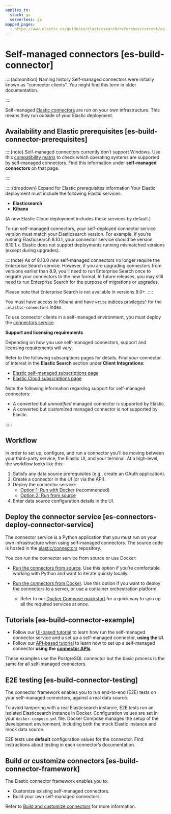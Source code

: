 ```yaml
---
applies_to:
  stack: ga
  serverless: ga
mapped_pages:
  - https://www.elastic.co/guide/en/elasticsearch/reference/current/es-build-connector.html
---
```


# Self-managed connectors [es-build-connector]

::::{admonition} Naming history
Self-managed connectors were initially known as "connector clients". You might find this term in older documentation.

::::

Self-managed [Elastic connectors](/reference/search-connectors/index.md) are run on your own infrastructure. This means they run outside of your Elastic deployment.

## Availability and Elastic prerequisites [es-build-connector-prerequisites]

::::{note}
Self-managed connectors currently don’t support Windows. Use this [compatibility matrix](https://www.elastic.co/support/matrix#matrix_os) to check which operating systems are supported by self-managed connectors. Find this information under **self-managed connectors** on that page.

::::

:::::{dropdown} Expand for Elastic prerequisites information
Your Elastic deployment must include the following Elastic services:

* **Elasticsearch**
* **Kibana**

(A new Elastic Cloud deployment includes these services by default.)

To run self-managed connectors, your self-deployed connector service version must match your Elasticsearch version. For example, if you’re running Elasticsearch 8.10.1, your connector service should be version 8.10.1.x. Elastic does not support deployments running mismatched versions (except during upgrades).

::::{note}
As of 8.10.0 *new* self-managed connectors no longer require the Enterprise Search service. However, if you are upgrading connectors from versions earlier than 8.9, you’ll need to run Enterprise Search once to migrate your connectors to the new format. In future releases, you may still need to run Enterprise Search for the purpose of migrations or upgrades.

Please note that Enterprise Search is not available in versions 9.0+.
::::


You must have access to Kibana and have `write` [indices privileges^](/reference/elasticsearch/security-privileges.md) for the `.elastic-connectors` index.

To use connector clients in a self-managed environment, you must deploy the [connectors service](#es-connectors-deploy-connector-service).

**Support and licensing requirements**

Depending on how you use self-managed connectors, support and licensing requirements will vary.

Refer to the following subscriptions pages for details. Find your connector of interest in the **Elastic Search** section under **Client Integrations**:

* [Elastic self-managed subscriptions page](https://www.elastic.co/subscriptions/)
* [Elastic Cloud subscriptions page](https://www.elastic.co/subscriptions/cloud)

Note the following information regarding support for self-managed connectors:

* A converted but *unmodified* managed connector is supported by Elastic.
* A converted but *customized* managed connector is *not* supported by Elastic.

:::::

## Workflow

In order to set up, configure, and run a connector you’ll be moving between your third-party service, the Elastic UI, and your terminal. At a high-level, the workflow looks like this:

1. Satisfy any data source prerequisites (e.g., create an OAuth application).
2. Create a connector in the UI (or via the API).
3. Deploy the connector service:
    - [Option 1: Run with Docker](es-connectors-run-from-docker.md) (recommended)
    - [Option 2: Run from source](es-connectors-run-from-source.md)
4. Enter data source configuration details in the UI.

## Deploy the connector service [es-connectors-deploy-connector-service]

The connector service is a Python application that you must run on your own infrastructure when using self-managed connectors. The source code is hosted in the [elastic/connectors](https://github.com/elastic/connectors) repository.

You can run the connector service from source or use Docker:

* [Run the connectors from source](/reference/search-connectors/es-connectors-run-from-source.md). Use this option if you’re comfortable working with Python and want to iterate quickly locally.
* [Run the connectors from Docker](/reference/search-connectors/es-connectors-run-from-docker.md). Use this option if you want to deploy the connectors to a server, or use a container orchestration platform.

    * Refer to our [Docker Compose quickstart](/reference/search-connectors/es-connectors-docker-compose-quickstart.md) for a quick way to spin up all the required services at once.


## Tutorials [es-build-connector-example]

* Follow our [UI-based tutorial](/reference/search-connectors/es-postgresql-connector-client-tutorial.md) to learn how run the self-managed connector service and a set up a self-managed connector, **using the UI**.
* Follow our [API-based tutorial](/reference/search-connectors/api-tutorial.md) to learn how to set up a self-managed connector **using the** [**connector APIs**](https://www.elastic.co/docs/api/doc/elasticsearch/group/endpoint-connector).

These examples use the PostgreSQL connector but the basic process is the same for all self-managed connectors.

## E2E testing [es-build-connector-testing]

The connector framework enables you to run end-to-end (E2E) tests on your self-managed connectors, against a real data source.

To avoid tampering with a real Elasticsearch instance, E2E tests run an isolated Elasticsearch instance in Docker. Configuration values are set in your `docker-compose.yml` file. Docker Compose manages the setup of the development environment, including both the mock Elastic instance and mock data source.

E2E tests use **default** configuration values for the connector. Find instructions about testing in each connector’s documentation.


## Build or customize connectors [es-build-connector-framework]

The Elastic connector framework enables you to:

* Customize existing self-managed connectors.
* Build your own self-managed connectors.

Refer to [Build and customize connectors](/reference/search-connectors/build-customize-connectors.md) for more information.





